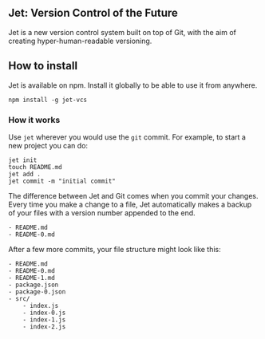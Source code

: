 ## Jet: Version Control of the Future
Jet is a new version control system built on top of Git, with the aim of creating hyper-human-readable versioning.

## How to install
Jet is available on npm. Install it globally to be able to use it from anywhere.
```
npm install -g jet-vcs
```

### How it works
Use `jet` wherever you would use the `git` commit. For example, to start a new project you can do:

```
jet init
touch README.md
jet add .
jet commit -m "initial commit"
```

The difference between Jet and Git comes when you commit your changes. Every time you make a change to a file, Jet automatically makes a backup of your files with a version number appended to the end.

```
- README.md
- README-0.md
```

After a few more commits, your file structure might look like this:

```
- README.md
- README-0.md
- README-1.md
- package.json
- package-0.json
- src/
    - index.js
    - index-0.js
    - index-1.js
    - index-2.js
```
